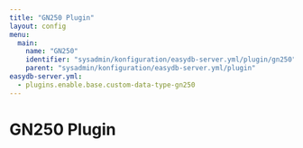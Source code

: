 ```yaml
---
title: "GN250 Plugin"
layout: config
menu:
  main:
    name: "GN250"
    identifier: "sysadmin/konfiguration/easydb-server.yml/plugin/gn250"
    parent: "sysadmin/konfiguration/easydb-server.yml/plugin"
easydb-server.yml:
  - plugins.enable.base.custom-data-type-gn250
---
```

# GN250 Plugin